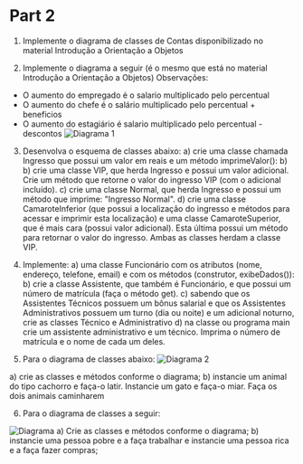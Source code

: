 # Part 2

1. Implemente o diagrama de classes de Contas disponibilizado no material Introdução a Orientação a
 Objetos
  
2. Implemente o diagrama a seguir (é o mesmo que está no material Introdução a Orientação a Objetos)
Observações:
- O aumento do empregado é o salario multiplicado pelo percentual
- O aumento do chefe é o salário multiplicado pelo percentual + beneficios
- O aumento do estagiário é salario multiplicado pelo percentual - descontos
![Diagrama 1](https://lh3.googleusercontent.com/A_xxZirjGGcZ3oymJMzz7XlnwBHNGrOc9Y7OKDA-s06ltUsNv49ThdHjkd6fChl713aWk0309vCzGc1qki7yBdak9QPHuNgokwxTttH37X8CzTvP6WEo7wy9bjP5VwgEUP1SHrCM0-j2yZ4ZD7kpLPLKJg0GK_qyYdX4TCX8PeYUJM10VewwjEC2RT80OObc9lKh0AvKXfp9JySfBQ8xg07tWedtUr2gnBwOJtRNB_8tE4XkKV6arP1bXATNia1KOJX6bTqB-HhVziS0t5hYBUsKGse9hcnzBC-xFDv2BABda8OD3FABEsL_Fp57YR9Lf1EIXqoGGNYies9qEHN888Hy_bwbe3ezYmub0JauMEpJylu1ZWRsFUP3HE7HYsTdPghinHATlj7WorXnW3Oj_H3grXBX4D9TnvySnqdDGr06V2R3q-bF8aJuGAJ1whoysSO2daPlaPsMnFWsGXKFo6aKZL1-U5QDeZWTtFdO1U6mnFYk5J4wXL-5KgBpvIgJ9qTUqw_cV-eA5Uzd-fwh_accFRMbZ0jU21qVJMxtfm2fWkoa3avhlb5iAq6zh3X4ELpLN8H5S4ZQQWKofOA56KyKHp_CZCiblfMrdZK8Wn_m1ZQQ1W4_0VcXXwafL3jQcY9XOBV5nso-qGGDUfKEnPhoH7x-Afk=w1390-h459-no)

3.   Desenvolva o esquema de classes abaixo:
a) crie uma classe chamada Ingresso que possui um valor em reais e um método imprimeValor():
b) b) crie uma classe VIP, que herda Ingresso e possui um valor adicional. Crie um método que retorne o
valor do ingresso VIP (com o adicional incluído).
c) crie uma classe Normal, que herda Ingresso e possui um método que imprime: "Ingresso Normal".
d) crie uma classe CamaroteInferior (que possui a localização do ingresso e métodos para acessar e imprimir
esta localização) e uma classe CamaroteSuperior, que é mais cara (possui valor adicional). Esta última possui
um método para retornar o valor do ingresso. Ambas as classes herdam a classe VIP.

4. Implemente:
a) uma classe Funcionário com os atributos (nome, endereço, telefone, email) e com os métodos (construtor,
exibeDados()):
b) crie a classe Assistente, que também é Funcionário, e que possui um número de matrícula (faça o método
get).
c) sabendo que os Assistentes Técnicos possuem um bônus salarial e que os Assistentes Administrativos
possuem um turno (dia ou noite) e um adicional noturno, crie as classes Técnico e Administrativo
d) na classe ou programa main crie um assistente administrativo e um técnico. Imprima o número de
matrícula e o nome de cada um deles.

5. Para o diagrama de classes abaixo:
![Diagrama 2](https://lh3.googleusercontent.com/LNQrcc8Xm5Gg9yNqDFzYww89392JeNN_OrK_cvkRDzOyp-oSQKwUYzOaVtU01zpi54RrO7r7_UpSxt9H2693nlnj82UNzG1922nGFp2wU6ZkFv-l5IjoeVgC8z-TMOZMDWbRG22-B2Yt1w1qXfL1IVM1kDSXzWYz8kWGWhs8-faWd97VLG_orpDioXriDG0XWRa-G7iNGVbv19a3VBzf8-QdbNpchrai5Mvn9ge45wE6oJWoNbaheRr63Mxb6RxXj2kQnMnh_y0CDoKlqLQBgmRNdRL37hNd800Y3MVCiPBjVtv1dX_edBnemZmmc0srb4t2kr7jpzd77UQ6pjzbnSSYWARs4B0lSI0JBPIFGB53dAO03eJI6WHZyZLKoEchyGw1A_LiPD5KTKC0VX6w16X3fNMCSi42PumajYwomxVP2DiT8YLnvzymTEx8jlptnIbDvIfWPRfZ6XOZKi-TMNvXxgVjv6SVV8MXHLEF3FZeDg3GaBQiA4BF19cMtUz1iDw2rw6_Dw7St3Nn26PwPydl6L40tBaTG3Hc6Nhl3-Y7Vq3FoUcPSho619ERAwCmhXanOwJfVRoATyBMTAEWaAkQtTU71bym1CS3QMvqbAEh7XysgfKcNq8HiA0xoPR9I8lIJRzpF-ZcyZQKMgbl6mNrVU2hnsw=w817-h393-no)

a) crie as classes e métodos conforme o diagrama;
b) instancie um animal do tipo cachorro e faça-o latir. Instancie um gato e faça-o miar. Faça os dois animais
caminharem

6. Para o diagrama de classes a seguir:

![Diagrama](-47ftWQqJfVMh1DVZiycFJivupjUTWhELzYMiIp8q3ZO3UyBB3GFGFQh45MX_eTL8pyck2DFCoiKuQfy-j8To4t6b49TqEKrwVjYY2v2Um3W5lc4r4mZG09VGqxXRG5M9JLc_Li60DvdM8Iusb6LO-0-NCJJ2oojMhdEFcr7RkmIJ41KOdPuYkCAdyBfbVPvZEUyWq3zgbiYiNffAk87bObrspQ74oNuUVTRBKE7vH8mZ0NeklMlmv9x5NQ5Efcn5mXjKjJnGvXp6_Sq-DldX62e6zzz1axIGDBB58JfgnU5jJ_Hr7yxMganQ1OC_PxsWWAN5qHvi7bGM0RY3Ifbq6GSn5L9WfM0zUTyND--X5LL7lBXPcqJyXwD87bCnGJi3K3i4AGXVwSydHQicVoetm9zKuDFM-2Qj6nFtHKlZbigciGYdGeM4RpJYpQPhAh_wJf2aYGcKKn0IXREKE=w903-h465-no)
a) Crie as classes e métodos conforme o diagrama;
b) instancie uma pessoa pobre e a faça trabalhar e instancie uma pessoa rica e a faça fazer compras;